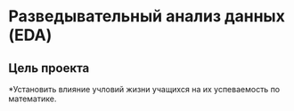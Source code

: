 # Разведывательный анализ данных (EDA)

## Цель проекта
*Установить влияние учловий жизни учащихся на их успеваемость по математике.